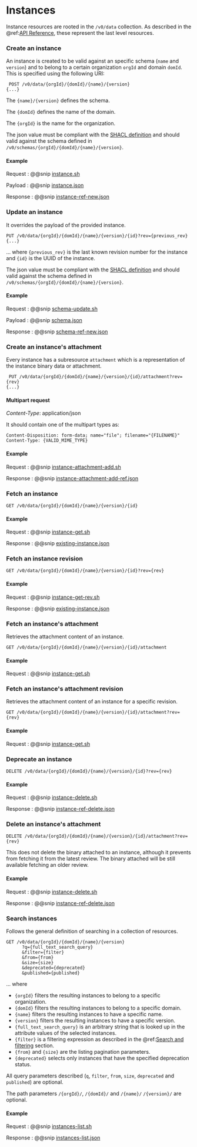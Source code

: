 # Instances

Instance resources are rooted in the `/v0/data` collection.  As described in the
@ref:[API Reference](index.md), these represent the last level resources.  

### Create an instance

An instance is created to be valid against an specific schema (`name` and `version`) and to belong to a certain organization `orgId` and domain `domId`. This is specified using the following URI:

```
 POST /v0/data/{orgId}/{domId}/{name}/{version} 
{...}
```

The `{name}/{version}` defines the schema.

The `{domId}` defines the name of the domain.

The `{orgId}` is the name for the organization.

The json value must be compliant with the [SHACL definition](https://www.w3.org/TR/shacl/) and should valid against the schema defined in `/v0/schemas/{orgId}/{domId}/{name}/{version}`.

#### Example
Request
:   @@snip [instance.sh](../assets/api-reference/instances/instance.sh)

Payload
:   @@snip [instance.json](../assets/api-reference/instances/instance.json)

Response
:   @@snip [instance-ref-new.json](../assets/api-reference/instances/instance-ref-new.json)

### Update an instance

It overrides the payload of the provided instance.
```
PUT /v0/data/{orgId}/{domId}/{name}/{version}/{id}?rev={previous_rev}
{...}
```
... where `{previous_rev}` is the last known revision number for the instance and `{id}` is the UUID of the instance.

The json value must be compliant with the [SHACL definition](https://www.w3.org/TR/shacl/) and should valid against the schema defined in `/v0/schemas/{orgId}/{domId}/{name}/{version}`.

#### Example

Request
:   @@snip [schema-update.sh](../assets/api-reference/instances/instance-update.sh)

Payload
:   @@snip [schema.json](../assets/api-reference/instances/instance.json)

Response
:   @@snip [schema-ref-new.json](../assets/api-reference/instances/instance-ref.json)

### Create an instance's attachment

Every instance has a subresource `attachment` which is a representation of the instance binary data or attachment.

```
 PUT /v0/data/{orgId}/{domId}/{name}/{version}/{id}/attachment?rev={rev}
{...}
```
#### Multipart request

*Content-Type*: application/json

It should contain one of the multipart types as:
```
Content-Disposition: form-data; name="file"; filename="{FILENAME}"
Content-Type: {VALID_MIME_TYPE}
```

#### Example

Request
:   @@snip [instance-attachment-add.sh](../assets/api-reference/instances/instance-attachment-add.sh)

Response
:   @@snip [instance-attachment-add-ref.json](../assets/api-reference/instances/instance-attachment-ref.json)

### Fetch an instance

```
GET /v0/data/{orgId}/{domId}/{name}/{version}/{id}
```
#### Example

Request
:   @@snip [instance-get.sh](../assets/api-reference/instances/instance-get.sh)

Response
:   @@snip [existing-instance.json](../assets/api-reference/instances/existing-instance.json)

### Fetch an instance revision

```
GET /v0/data/{orgId}/{domId}/{name}/{version}/{id}?rev={rev}
```
#### Example

Request
:   @@snip [instance-get-rev.sh](../assets/api-reference/instances/instance-get-rev.sh)

Response
:   @@snip [existing-instance.json](../assets/api-reference/instances/existing-instance.json)

### Fetch an instance's attachment

Retrieves the attachment content of an instance.

```
GET /v0/data/{orgId}/{domId}/{name}/{version}/{id}/attachment
```
#### Example

Request
:   @@snip [instance-get.sh](../assets/api-reference/instances/instance-get-attachment.sh)

### Fetch an instance's attachment revision

Retrieves the attachment content of an instance for a specific revision.

```
GET /v0/data/{orgId}/{domId}/{name}/{version}/{id}/attachment?rev={rev}
```
#### Example

Request
:   @@snip [instance-get.sh](../assets/api-reference/instances/instance-get-attachment-rev.sh)

### Deprecate an instance

```
DELETE /v0/data/{orgId}/{domId}/{name}/{version}/{id}?rev={rev}
```

#### Example

Request
:   @@snip [instance-delete.sh](../assets/api-reference/instances/instance-delete.sh)

Response
:   @@snip [instance-ref-delete.json](../assets/api-reference/instances/instance-ref-delete.json)

### Delete an instance's attachment

```
DELETE /v0/data/{orgId}/{domId}/{name}/{version}/{id}/attachment?rev={rev}
```
This does not delete the binary attached to an instance, although it prevents from fetching it from the latest review. The binary attached will be still available fetching an older review.

#### Example

Request
:   @@snip [instance-delete.sh](../assets/api-reference/instances/instance-delete-attachment.sh)

Response
:   @@snip [instance-ref-delete.json](../assets/api-reference/instances/instance-ref-delete-attachment.json)

### Search instances

Follows the general definition of searching in a collection of resources.

```
GET /v0/data/{orgId}/{domId}/{name}/{version}
      ?q={full_text_search_query}
      &filter={filter}
      &from={from}
      &size={size}
      &deprecated={deprecated}
      &published={published}
```
... where 

* `{orgId}` filters the resulting instances to belong to a specific organization.
* `{domId}` filters the resulting instances to belong to a specific domain.
* `{name}` filters the resulting instances to have a specific name.
* `{version}` filters the resulting instances to have a specific version.
* `{full_text_search_query}` is an arbitrary string that is looked up in the attribute values of the selected instances.
* `{filter}` is a filtering expression as described in the @ref:[Search and filtering](operating-on-resources.md#search-and-filtering) section.  
* `{from}` and `{size}` are the listing pagination parameters.  
* `{deprecated}` selects only instances that have the specified deprecation status.

All query parameters described (`q`, `filter`, `from`, `size`, `deprecated` and `published`) are optional.

The path parameters `/{orgId}/`, `/{domId}/` and `/{name}/` `/{version}/` are optional.

#### Example

Request
:   @@snip [instances-list.sh](../assets/api-reference/instances/instance-list.sh)

Response
:   @@snip [instances-list.json](../assets/api-reference/instances/instance-list.json)
